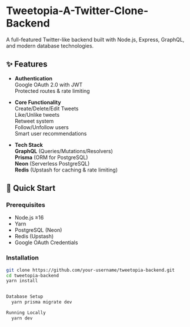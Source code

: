 ﻿# Tweetopia-A-Twitter-Clone-Backend
A full-featured Twitter-like backend built with Node.js, Express, GraphQL, and modern database technologies.

## ✨ Features

- **Authentication**  
    Google OAuth 2.0 with JWT  
    Protected routes & rate limiting

- **Core Functionality**  
    Create/Delete/Edit Tweets  
    Like/Unlike tweets  
    Retweet system  
    Follow/Unfollow users  
    Smart user recommendations  

- **Tech Stack**  
  **GraphQL** (Queries/Mutations/Resolvers)  
  **Prisma** (ORM for PostgreSQL)  
  **Neon** (Serverless PostgreSQL)  
  **Redis** (Upstash for caching & rate limiting)  

## 🚀 Quick Start

### Prerequisites
- Node.js ≥16
- Yarn
- PostgreSQL (Neon)
- Redis (Upstash)
- Google OAuth Credentials

### Installation
```bash
git clone https://github.com/your-username/tweetopia-backend.git
cd tweetopia-backend
yarn install


Database Setup
  yarn prisma migrate dev

Running Locally
  yarn dev

